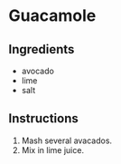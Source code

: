 # Guacamole
## Ingredients
* avocado
* lime
* salt

## Instructions
1. Mash several avacados.
2. Mix in lime juice. 
